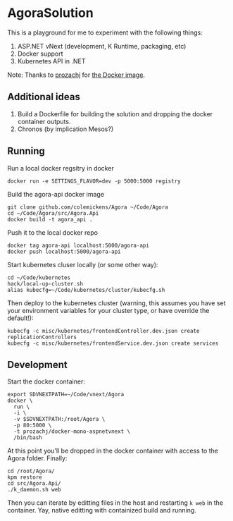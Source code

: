 # AgoraSolution

This is a playground for me to experiment with the following things:

1. ASP.NET vNext (development, K Runtime, packaging, etc)
2. Docker support
2. Kubernetes API in .NET

Note: Thanks to [prozachj](https://github.com/prozachj) for [the Docker image](https://github.com/ProZachJ/docker-mono-aspnetvnext).

## Additional ideas

1. Build a Dockerfile for building the solution and dropping the docker container outputs.
2. Chronos (by implication Mesos?)

## Running

Run a local docker regsitry in docker
```
docker run -e SETTINGS_FLAVOR=dev -p 5000:5000 registry
```

Build the agora-api docker image
```
git clone github.com/colemickens/Agora ~/Code/Agora
cd ~/Code/Agora/src/Agora.Api
docker build -t agora_api .
```

Push it to the local docker repo
```
docker tag agora-api localhost:5000/agora-api
docker push localhost:5000/agora-api
```

Start kubernetes cluser locally (or some other way):
```
cd ~/Code/kubernetes
hack/local-up-cluster.sh
alias kubecfg=~/Code/kubernetes/cluster/kubecfg.sh
```

Then deploy to the kubernetes cluster (warning, this assumes you have set your environment variables for your cluster type, or have override the default!):
```
kubecfg -c misc/kubernetes/frontendController.dev.json create replicationControllers
kubecfg -c misc/kubernetes/frontendService.dev.json create services
```

## Development

Start the docker container:
```
export SDVNEXTPATH=~/Code/vnext/Agora
docker \
  run \
  -i \
  -v $SDVNEXTPATH:/root/Agora \
  -p 80:5000 \
  -t prozachj/docker-mono-aspnetvnext \
  /bin/bash
```

At this point you'll be dropped in the docker container with access to the Agora folder. Finally:
```
cd /root/Agora/
kpm restore
cd src/Agora.Api/
./k_daemon.sh web
```

Then you can iterate by editting files in the host and restarting `k web` in the container. Yay, native editting with containized build and running.